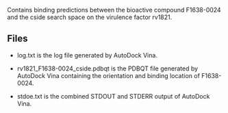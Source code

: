 Contains binding predictions between the bioactive compound F1638-0024 and the cside search space on the virulence factor rv1821.

## Files

- log.txt is the log file generated by AutoDock Vina.

- rv1821_F1638-0024_cside.pdbqt is the PDBQT file generated by AutoDock Vina containing the orientation and binding location of F1638-0024.

- stdoe.txt is the combined STDOUT and STDERR output of AutoDock Vina.

